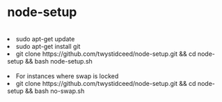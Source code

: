 # node-setup

<br>
<li>sudo apt-get update
<li>sudo apt-get install git
<li>git clone https://github.com/twystidceed/node-setup.git && cd node-setup && bash node-setup.sh
<br><br>
  
<li> For instances where swap is locked 
<li> git clone https://github.com/twystidceed/node-setup.git && cd node-setup && bash no-swap.sh
